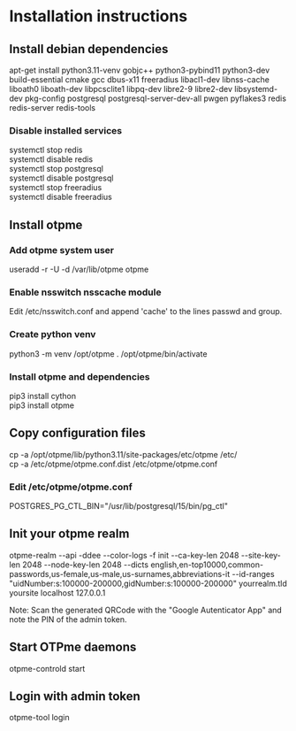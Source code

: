 # Installation instructions

## Install debian dependencies
apt-get install python3.11-venv gobjc++ python3-pybind11 python3-dev build-essential cmake gcc dbus-x11 freeradius libacl1-dev libnss-cache liboath0 liboath-dev libpcsclite1 libpq-dev libre2-9 libre2-dev libsystemd-dev pkg-config postgresql postgresql-server-dev-all pwgen pyflakes3 redis redis-server redis-tools

### Disable installed services
systemctl stop redis  
systemctl disable redis  
systemctl stop postgresql  
systemctl disable postgresql  
systemctl stop freeradius  
systemctl disable freeradius  

## Install otpme

### Add otpme system user
useradd -r -U -d /var/lib/otpme otpme

### Enable nsswitch nsscache module
Edit /etc/nsswitch.conf and append 'cache' to the lines passwd and group.

### Create python venv
python3 -m venv /opt/otpme
. /opt/otpme/bin/activate

### Install otpme and dependencies
pip3 install cython  
pip3 install otpme

## Copy configuration files
cp -a /opt/otpme/lib/python3.11/site-packages/etc/otpme /etc/  
cp -a /etc/otpme/otpme.conf.dist /etc/otpme/otpme.conf

### Edit /etc/otpme/otpme.conf
POSTGRES_PG_CTL_BIN="/usr/lib/postgresql/15/bin/pg_ctl"

## Init your otpme realm
otpme-realm --api -ddee --color-logs -f init --ca-key-len 2048 --site-key-len 2048 --node-key-len 2048 --dicts english,en-top10000,common-passwords,us-female,us-male,us-surnames,abbreviations-it --id-ranges "uidNumber:s:100000-200000,gidNumber:s:100000-200000" yourrealm.tld yoursite localhost 127.0.0.1

Note: Scan the generated QRCode with the "Google Autenticator App" and note the PIN of the admin token.

## Start OTPme daemons
otpme-controld start

## Login with admin token
otpme-tool login
